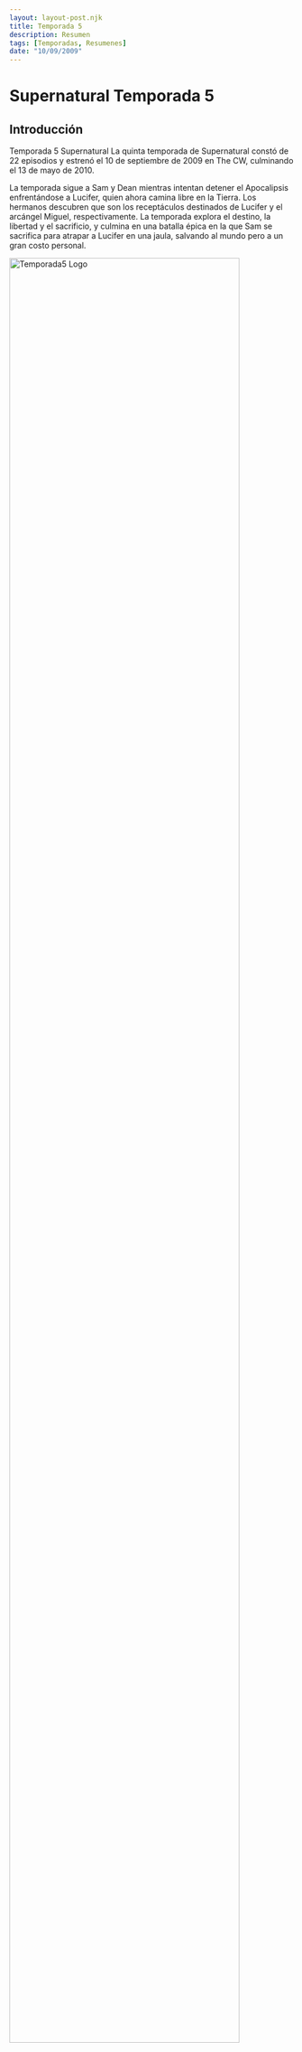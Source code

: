 ```yaml
---
layout: layout-post.njk
title: Temporada 5
description: Resumen
tags: [Temporadas, Resumenes]
date: "10/09/2009"
---
```

# Supernatural Temporada 5

## Introducción

</article>

<section class="row"> <article class="col-12 col-md-4"> Temporada 5 Supernatural La quinta temporada de Supernatural constó de 22 episodios y estrenó el 10 de septiembre de 2009 en The CW, culminando el 13 de mayo de 2010.

La temporada sigue a Sam y Dean mientras intentan detener el Apocalipsis enfrentándose a Lucifer, quien ahora camina libre en la Tierra. Los hermanos descubren que son los receptáculos destinados de Lucifer y el arcángel Miguel, respectivamente. La temporada explora el destino, la libertad y el sacrificio, y culmina en una batalla épica en la que Sam se sacrifica para atrapar a Lucifer en una jaula, salvando al mundo pero a un gran costo personal. </article>
<article class="col-12 col-md-4"> <img src="/code/img/S5Logo.jpg" alt="Temporada5 Logo " width="90%" height="auto" class="img-fluid"> </article>

<article class="col-12 col-md-4">  <table class="table table-dark">
            <thead>
              <tr>
                <th scope="col" class="text-center">Capitulos</th>
              </tr>
            </thead>
            <tbody class="table-group-divider">
              <tr>
                <td>22 Capitulos</td> 
              </tr>
              <tr>
                <td>Duración por capitulo</td>
                <td>
                <li>35-45 minutos</li>
                </td>
              </tr>
              </tr>
            </tbody>
          </table>  
          </article>
